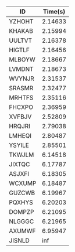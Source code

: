 |ID|Time(s)|
|-|-|
|YZHOHT|2.14633|
|KHAKAB|2.15994|
|UULTVT|2.16378|
|HIGTLF|2.16456|
|MLBOYW|2.18667|
|LVMDNT|2.18673|
|WVYNJR|2.31537|
|SRASMR|2.32477|
|MRHTFS|2.35116|
|FHCXPO|2.36959|
|XVFBJV|2.52809|
|HRQJRI|2.79038|
|LMHEQI|2.80487|
|YSYILE|2.85501|
|TKWJLM|6.14518|
|JIXTQC|6.17787|
|ASJXFI|6.18305|
|WCXUMP|6.18487|
|GUZCWB|6.19967|
|PQXHYS|6.20203|
|DOMPZP|6.21095|
|NLGGGC|6.21965|
|AXUMWF|6.95947|
|JISNLD|inf|
